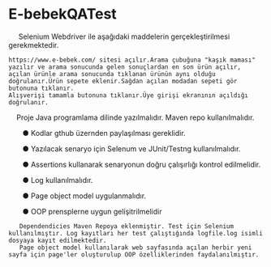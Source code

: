 # E-bebekQATest

     Selenium Webdriver ile aşağıdaki maddelerin gerçekleştirilmesi gerekmektedir. 

    https://www.e-bebek.com/ sitesi açılır.Arama çubuğuna "kaşık maması" yazılır ve arama sonucunda gelen sonuçlardan en son ürün açılır, 
    açılan ürünle arama sonucunda tıklanan ürünün aynı olduğu doğrulanır.Ürün sepete eklenir.Sağdan açılan modadan sepeti gör butonuna tıklanır.
    Alışverişi tamamla butonuna tıklanır.Üye girişi ekranının açıldığı doğrulanır.

    Proje Java programlama dilinde yazılmalıdır. Maven repo kullanılmalıdır.

       ●  Kodlar gthub üzernden paylaşılması gereklidir. 

       ●  Yazılacak senaryo için Selenum ve JUnit/Testng kullanılmalıdır.

       ●  Assertions kullanarak senaryonun doğru çalışırlığı kontrol edilmelidir.

       ●  Log kullanılmalıdır.

       ●  Page object model uygulanmalıdır.

       ● OOP prensplerne uygun gelişitrilmelidir
       
       
       Dependendicies Maven Repoya eklenmiştir. Test için Selenium kullanılmıştır. Log kayıtları her test çalıştığında logfile.log isimli dosyaya kayıt edilmektedir. 
       Page object model kullanılarak web sayfasında açılan herbir yeni sayfa için page'ler oluşturulup OOP özelliklerinden faydalanılmıştır. 
